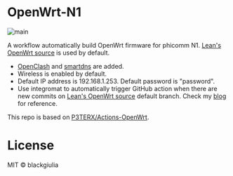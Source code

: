 # OpenWrt-N1
![main](https://github.com/blackgiulia/OpenWrt-N1/workflows/Build%20OpenWrt/badge.svg?branch=main)

A workflow automatically build OpenWrt firmware for phicomm N1. [Lean's OpenWrt source](https://github.com/coolsnowwolf/lede) is used by default.

* [OpenClash](https://github.com/vernesong/OpenClash) and [smartdns](https://github.com/pymumu/smartdns) are added.
* Wireless is enabled by default.
* Default IP address is 192.168.1.253. Default password is "password".
* Use integromat to automatically trigger GitHub action when there are new commits on [Lean's OpenWrt source](https://github.com/coolsnowwolf/lede) default branch. Check my [blog](https://redplus.me/post/automatically-run-github-action/) for reference.

This repo is based on [P3TERX/Actions-OpenWrt](https://github.com/P3TERX/Actions-OpenWrt).

# License
MIT © blackgiulia